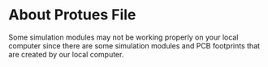 # About Protues File

Some simulation modules may not be working properly on your local computer since there are some simulation modules and PCB footprints that are created by our local computer. 
